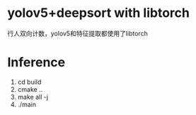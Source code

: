 # yolov5+deepsort with libtorch
行人双向计数，yolov5和特征提取都使用了libtorch

# Inference
1. cd build
2. cmake ..
3. make all -j 
4. ./main
